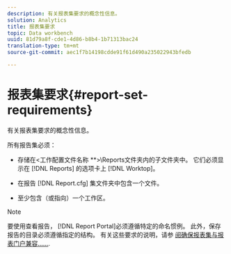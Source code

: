 ```yaml
---
description: 有关报表集要求的概念性信息。
solution: Analytics
title: 报表集要求
topic: Data workbench
uuid: 81d79a8f-cde1-4d86-b8b4-1b71313bac24
translation-type: tm+mt
source-git-commit: aec1f7b14198cdde91f61d490a235022943bfedb

---
```



# 报表集要求{#report-set-requirements}

有关报表集要求的概念性信息。

所有报告集必须：

* 存储在&lt;工作配置文件名称 **>\Reports文件夹内的子文件夹中。 它们必须显示在 [!DNL Reports] 的选项卡上 [!DNL Worktop]。

* 在报告 [!DNL Report.cfg] 集文件夹中包含一个文件。
* 至少包含（或指向）一个工作区。

>[!NOTE]
>
>要使用查看报告， [!DNL Report Portal]必须遵循特定的命名惯例。 此外，保存报告的目录必须遵循指定的结构。 有关这些要求的说明，请参 [阅确保报表集与报表门户兼容……](../../home/c-rpt-oview/c-install-rpt-port/c-rpt-port-user-inter.md#section-2b141e5d198a4bbea455699126c24706).

